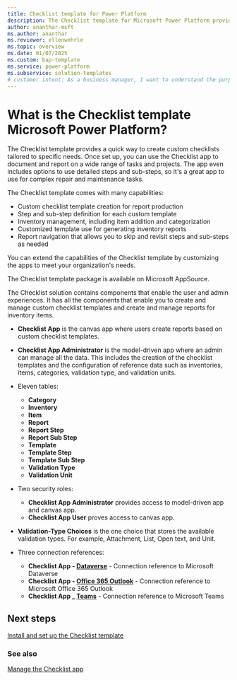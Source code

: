 ```yaml
---
title: Checklist template for Power Platform
description: The Checklist template for Microsoft Power Platform provides a quick way to create custom checklists tailored to specific needs.
author: ananthar-msft
ms.author: ananthar
ms.reviewer: ellenwehrle
ms.topic: overview
ms.date: 01/07/2025
ms.custom: bap-template
ms.service: power-platform
ms.subservice: solution-templates
# customer intent: As a business manager, I want to understand the purpose and benefits of the Checklist template for Power Platform.
---
```


# What is the Checklist template Microsoft Power Platform?

The Checklist template provides a quick way to create custom checklists tailored to specific needs. Once set up, you can use the Checklist app to document and report on a wide range of tasks and projects. The app even includes options to use detailed steps and sub-steps, so it's a great app to use for complex repair and maintenance tasks.

The Checklist template comes with many capabilities:

- Custom checklist template creation for report production
- Step and sub-step definition for each custom template
- Inventory management, including item addition and categorization
- Customized template use for generating inventory reports
- Report navigation that allows you to skip and revisit steps and sub-steps as needed

You can extend the capabilities of the Checklist template by customizing the apps to meet your organization's needs.

The Checklist template package is available on Microsoft AppSource.

The Checklist solution contains components that enable the user and admin experiences. It has all the components that enable you to create and manage custom checklist templates and create and manage reports for inventory items.

- **Checklist App** is the canvas app where users create reports based on custom checklist templates.
- **Checklist App Administrator** is the model-driven app where an admin can manage all the data. This includes the creation of the checklist templates and the configuration of reference data such as inventories, items, categories, validation type, and validation units.

- Eleven tables:

  - **Category**
  - **Inventory**
  - **Item**
  - **Report**
  - **Report Step**
  - **Report Sub Step**
  - **Template**
  - **Template Step**
  - **Template Sub Step**
  - **Validation Type**
  - **Validation Unit**

- Two security roles:

  - **Checklist App Administrator** provides access to model-driven app and canvas app.
  - **Checklist App User** proves access to canvas app.

- **Validation-Type Choices** is the one choice that stores the available validation types. For example, Attachment, List, Open text, and Unit.

- Three connection references:

  - **Checklist App - [Dataverse](/connectors/commondataserviceforapps/)** - Connection reference to Microsoft Dataverse
  - **Checklist App - [Office 365 Outlook](/connectors/office365/)** - Connection reference to Microsoft Office 365 Outlook
  - **Checklist App _ [Teams](/connectors/teams/)** - Connection reference to Microsoft Teams
  
## Next steps

[Install and set up the Checklist template](install-and-set-up.md)

### See also

[Manage the Checklist app](manage.md)
